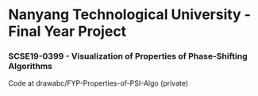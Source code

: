# Nanyang Technological University - Final Year Project
### SCSE19-0399 - Visualization of Properties of Phase-Shifting Algorithms

Code at drawabc/FYP-Properties-of-PSI-Algo (private)
